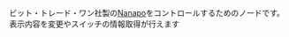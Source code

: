 ビット・トレード・ワン社製の[Nanapo]("https://bit-trade-one.co.jp/ad7sgpr/Nanapo")をコントロールするためのノードです。表示内容を変更やスイッチの情報取得が行えます